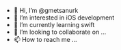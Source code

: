- 👋 Hi, I’m @gmetsanurk
- 👀 I’m interested in iOS development
- 🌱 I’m currently learning swift
- 💞️ I’m looking to collaborate on ...
- 📫 How to reach me ...

<!---
gmetsanurk/gmetsanurk is a ✨ special ✨ repository because its `README.md` (this file) appears on your GitHub profile.
You can click the Preview link to take a look at your changes.
--->
